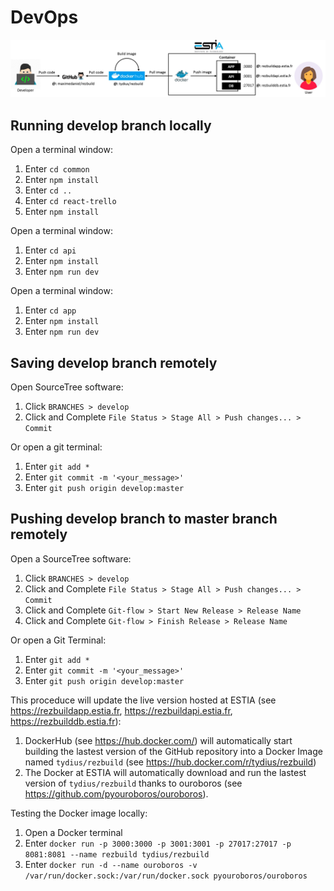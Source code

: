 # DevOps

![DevOps pipeline](doc/flow.jpg)


## Running develop branch locally

Open a terminal window:

1. Enter `cd common`
2. Enter `npm install`
3. Enter `cd ..`
4. Enter `cd react-trello`
5. Enter `npm install`

Open a terminal window:

1. Enter `cd api`
2. Enter `npm install`
3. Enter `npm run dev`

Open a terminal window:

1. Enter `cd app`
2. Enter `npm install`
3. Enter `npm run dev`

## Saving develop branch remotely

Open SourceTree software:

1. Click `BRANCHES > develop`
2. Click and Complete `File Status > Stage All > Push changes... > Commit`

Or open a git terminal:

1. Enter `git add *`
2. Enter `git commit -m '<your_message>'`
3. Enter `git push origin develop:master`

## Pushing develop branch to master branch remotely

Open a SourceTree software:

1. Click `BRANCHES > develop`
2. Click and Complete `File Status > Stage All > Push changes... > Commit`
3. Click and Complete `Git-flow > Start New Release > Release Name`
3. Click and Complete `Git-flow > Finish Release > Release Name`

Or open a Git Terminal:

1. Enter `git add *`
2. Enter `git commit -m '<your_message>'`
3. Enter `git push origin develop:master`

This proceduce will update the live version hosted at ESTIA (see <https://rezbuildapp.estia.fr>, <https://rezbuildapi.estia.fr>, <https://rezbuilddb.estia.fr>):

1. DockerHub (see <https://hub.docker.com/>) will automatically start building the lastest version of the GitHub repository into a Docker Image named `tydius/rezbuild` (see <https://hub.docker.com/r/tydius/rezbuild>)
2. The Docker at ESTIA will automatically download and run the lastest version of `tydius/rezbuild` thanks to ouroboros (see <https://github.com/pyouroboros/ouroboros>).

Testing the Docker image locally:

1. Open a Docker terminal
2. Enter `docker run -p 3000:3000 -p 3001:3001 -p 27017:27017 -p 8081:8081 --name rezbuild tydius/rezbuild`
3. Enter `docker run -d --name ouroboros -v /var/run/docker.sock:/var/run/docker.sock pyouroboros/ouroboros`